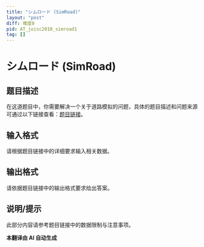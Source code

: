 ```yaml
---
title: "シムロード (SimRoad)"
layout: "post"
diff: 难度0
pid: AT_joisc2010_simroad1
tag: []
---
```


# シムロード (SimRoad)

## 题目描述

在这道题目中，你需要解决一个关于道路模拟的问题，具体的题目描述和问题来源可通过以下链接查看：[题目链接](https://atcoder.jp/contests/joisc2010/tasks/joisc2010_simroad1)。

## 输入格式

请根据题目链接中的详细要求输入相关数据。

## 输出格式

请依据题目链接中的输出格式要求给出答案。

## 说明/提示

此部分内容请参考题目链接中的数据限制与注意事项。

 **本翻译由 AI 自动生成**

